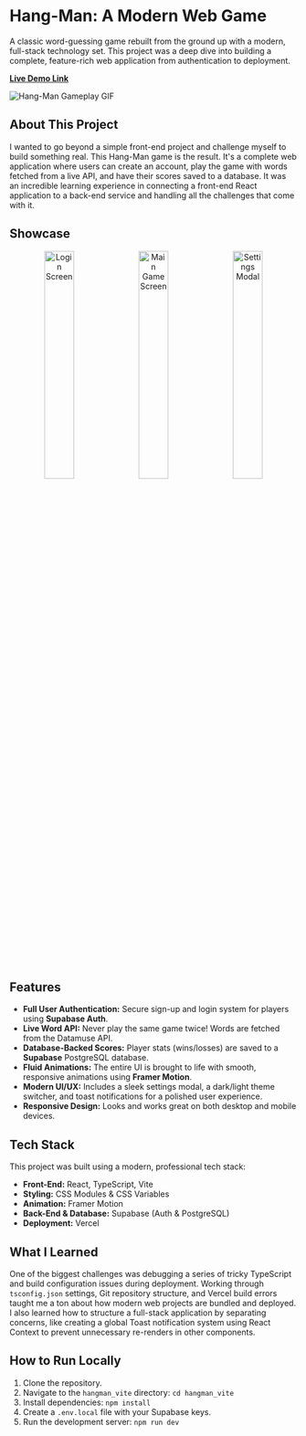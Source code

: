 # Hang-Man: A Modern Web Game

A classic word-guessing game rebuilt from the ground up with a modern, full-stack technology set. This project was a deep dive into building a complete, feature-rich web application from authentication to deployment.

**[Live Demo Link](https://YOUR_VERCEL_LINK_HERE)**

![Hang-Man Gameplay GIF](https://i.imgur.com/vHqB3qQ.gif)

## About This Project

I wanted to go beyond a simple front-end project and challenge myself to build something real. This Hang-Man game is the result. It's a complete web application where users can create an account, play the game with words fetched from a live API, and have their scores saved to a database. It was an incredible learning experience in connecting a front-end React application to a back-end service and handling all the challenges that come with it.

## Showcase

<p align="center">
  <img src="https://i.imgur.com/bNnSlCd.png" alt="Login Screen" title="Login & Register UI" width="32%">
  <img src="https://i.imgur.com/Iqd2gNb.png" alt="Main Game Screen" title="Main Game Interface" width="32%">
  <img src="https://i.imgur.com/45ZxcHv.png" alt="Settings Modal" title="Animated Settings Modal" width="32%">
</p>

## Features

* **Full User Authentication:** Secure sign-up and login system for players using **Supabase Auth**.
* **Live Word API:** Never play the same game twice! Words are fetched from the Datamuse API.
* **Database-Backed Scores:** Player stats (wins/losses) are saved to a **Supabase** PostgreSQL database.
* **Fluid Animations:** The entire UI is brought to life with smooth, responsive animations using **Framer Motion**.
* **Modern UI/UX:** Includes a sleek settings modal, a dark/light theme switcher, and toast notifications for a polished user experience.
* **Responsive Design:** Looks and works great on both desktop and mobile devices.

## Tech Stack

This project was built using a modern, professional tech stack:

* **Front-End:** React, TypeScript, Vite
* **Styling:** CSS Modules & CSS Variables
* **Animation:** Framer Motion
* **Back-End & Database:** Supabase (Auth & PostgreSQL)
* **Deployment:** Vercel

## What I Learned

One of the biggest challenges was debugging a series of tricky TypeScript and build configuration issues during deployment. Working through `tsconfig.json` settings, Git repository structure, and Vercel build errors taught me a ton about how modern web projects are bundled and deployed. I also learned how to structure a full-stack application by separating concerns, like creating a global Toast notification system using React Context to prevent unnecessary re-renders in other components.

## How to Run Locally

1.  Clone the repository.
2.  Navigate to the `hangman_vite` directory: `cd hangman_vite`
3.  Install dependencies: `npm install`
4.  Create a `.env.local` file with your Supabase keys.
5.  Run the development server: `npm run dev`